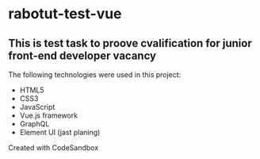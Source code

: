# rabotut-test-vue
## This is test task to proove cvalification for junior front-end developer vacancy 
The following technologies were used in this project:
- HTML5
- CSS3
- JavaScript
- Vue.js framework
- GraphQL
- Element UI (jast planing)

Created with CodeSandbox
